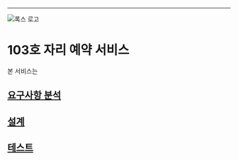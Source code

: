 ***

![록스 로고](https://github.com/recognitions/Studyroom_resv/blob/master/%EB%A7%88%ED%81%AC%EB%8B%A4%EC%9A%B4/%EB%A1%9D%EC%8A%A4%EB%A1%9C%EA%B3%A0.png)

# 103호 자리 예약 서비스

본 서비스는 


## [요구사항 분석](https://github.com/recognitions/Studyroom_resv/tree/master/%EB%A7%88%ED%81%AC%EB%8B%A4%EC%9A%B4/%EC%9A%94%EA%B5%AC%EC%82%AC%ED%95%AD%20%EB%B6%84%EC%84%9D)

## [설계]()

## [테스트]()
